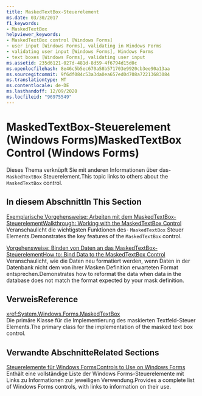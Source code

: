 ```yaml
---
title: MaskedTextBox-Steuerelement
ms.date: 03/30/2017
f1_keywords:
- MaskedTextBox
helpviewer_keywords:
- MaskedTextBox control [Windows Forms]
- user input [Windows Forms], validating in Windows Forms
- validating user input [Windows Forms], Windows Forms
- text boxes [Windows Forms], validating user input
ms.assetid: 235d6121-027d-481d-8d59-4f6794d15d0c
ms.openlocfilehash: 8e46c5b5ec670a58b571703e9920cb3ee90a13aa
ms.sourcegitcommit: 9f6df084c53a3da0ea657ed0d708a72213683084
ms.translationtype: MT
ms.contentlocale: de-DE
ms.lasthandoff: 12/09/2020
ms.locfileid: "96975549"
---
```

# <a name="maskedtextbox-control-windows-forms"></a><span data-ttu-id="14556-102">MaskedTextBox-Steuerelement (Windows Forms)</span><span class="sxs-lookup"><span data-stu-id="14556-102">MaskedTextBox Control (Windows Forms)</span></span>
<span data-ttu-id="14556-103">Dieses Thema verknüpft Sie mit anderen Informationen über das- `MaskedTextBox` Steuerelement.</span><span class="sxs-lookup"><span data-stu-id="14556-103">This topic links to others about the `MaskedTextBox` control.</span></span>  
  
## <a name="in-this-section"></a><span data-ttu-id="14556-104">In diesem Abschnitt</span><span class="sxs-lookup"><span data-stu-id="14556-104">In This Section</span></span>  
 [<span data-ttu-id="14556-105">Exemplarische Vorgehensweise: Arbeiten mit dem MaskedTextBox-Steuerelement</span><span class="sxs-lookup"><span data-stu-id="14556-105">Walkthrough: Working with the MaskedTextBox Control</span></span>](walkthrough-working-with-the-maskedtextbox-control.md)  
 <span data-ttu-id="14556-106">Veranschaulicht die wichtigsten Funktionen des- `MaskedTextBox` Steuer Elements.</span><span class="sxs-lookup"><span data-stu-id="14556-106">Demonstrates the key features of the `MaskedTextBox` control.</span></span>  
  
 [<span data-ttu-id="14556-107">Vorgehensweise: Binden von Daten an das MaskedTextBox-Steuerelement</span><span class="sxs-lookup"><span data-stu-id="14556-107">How to: Bind Data to the MaskedTextBox Control</span></span>](how-to-bind-data-to-the-maskedtextbox-control.md)  
 <span data-ttu-id="14556-108">Veranschaulicht, wie die Daten neu formatiert werden, wenn Daten in der Datenbank nicht dem von ihrer Masken Definition erwarteten Format entsprechen.</span><span class="sxs-lookup"><span data-stu-id="14556-108">Demonstrates how to reformat the data when data in the database does not match the format expected by your mask definition.</span></span>  
  
## <a name="reference"></a><span data-ttu-id="14556-109">Verweis</span><span class="sxs-lookup"><span data-stu-id="14556-109">Reference</span></span>  
 <xref:System.Windows.Forms.MaskedTextBox>  
 <span data-ttu-id="14556-110">Die primäre Klasse für die Implementierung des maskierten Textfeld-Steuer Elements.</span><span class="sxs-lookup"><span data-stu-id="14556-110">The primary class for the implementation of the masked text box control.</span></span>  
  
## <a name="related-sections"></a><span data-ttu-id="14556-111">Verwandte Abschnitte</span><span class="sxs-lookup"><span data-stu-id="14556-111">Related Sections</span></span>  
 [<span data-ttu-id="14556-112">Steuerelemente für Windows Forms</span><span class="sxs-lookup"><span data-stu-id="14556-112">Controls to Use on Windows Forms</span></span>](controls-to-use-on-windows-forms.md)  
 <span data-ttu-id="14556-113">Enthält eine vollständige Liste der Windows Forms-Steuerelemente mit Links zu Informationen zur jeweiligen Verwendung.</span><span class="sxs-lookup"><span data-stu-id="14556-113">Provides a complete list of Windows Forms controls, with links to information on their use.</span></span>
